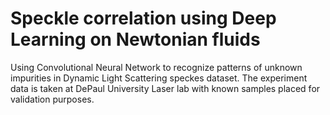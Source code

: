 # Speckle correlation using Deep Learning on Newtonian fluids

Using Convolutional Neural Network to recognize patterns of unknown impurities in Dynamic Light Scattering speckes dataset. The experiment data is taken at DePaul University Laser lab with known samples placed for validation purposes. 
